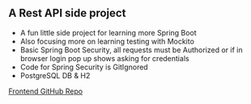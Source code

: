 <h2>A Rest API side project</h2>
<ul>
    <li>A fun little side project for learning more Spring Boot</li>
    <li>Also focusing more on learning testing with Mockito</li>
    <li>Basic Spring Boot Security, all requests must be Authorized or if in browser login pop up shows asking for credentials</li>
    <li>Code for Spring Security is GitIgnored</li>
    <li>PostgreSQL DB & H2</li>
</ul>



<a href="https://github.com/alsomeb/Shoplet">Frontend GitHub Repo</a>
